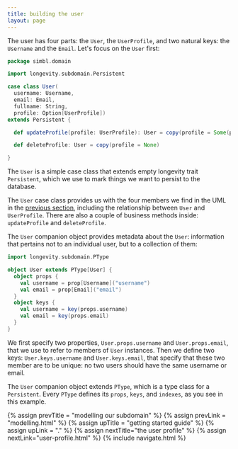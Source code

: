 ```yaml
---
title: building the user
layout: page
---
```


The user has four parts: the `User`, the `UserProfile`, and two
natural keys: the `Username` and the `Email`.  Let's focus on the
`User` first:

```scala
package simbl.domain

import longevity.subdomain.Persistent

case class User(
  username: Username,
  email: Email,
  fullname: String,
  profile: Option[UserProfile])
extends Persistent {

  def updateProfile(profile: UserProfile): User = copy(profile = Some(profile))

  def deleteProfile: User = copy(profile = None)

}
```

The `User` is a simple case class that extends empty longevity trait
`Persistent`, which we use to mark things we want to persist to the
database.

The `User` case class provides us with the four members we find in the
UML in the [previous section](modelling.html), including the
relationship between `User` and `UserProfile`. There are also a couple
of business methods inside: `updateProfile` and `deleteProfile`.

The `User` companion object provides metadata about the `User`:
information that pertains not to an individual user, but to a
collection of them:

```scala
import longevity.subdomain.PType

object User extends PType[User] {
  object props {
    val username = prop[Username]("username")
    val email = prop[Email]("email")
  }
  object keys {
    val username = key(props.username)
    val email = key(props.email)
  }
}
```

We first specify two properties, `User.props.username` and
`User.props.email`, that we use to refer to members of `User`
instances. Then we define two keys: `User.keys.username` and
`User.keys.email`, that specify that these two member are to be
unique: no two users should have the same username or email.

The `User` companion object extends `PType`, which is a type class for
a `Persistent`. Every `PType` defines its `props`, `keys`, and
`indexes`, as you see in this example.

{% assign prevTitle = "modelling our subdomain" %}
{% assign prevLink = "modelling.html" %}
{% assign upTitle = "getting started guide" %}
{% assign upLink = "." %}
{% assign nextTitle="the user profile" %}
{% assign nextLink="user-profile.html" %}
{% include navigate.html %}
